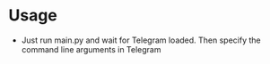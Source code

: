 # Usage
- Just run main.py and wait for Telegram loaded. Then specify the command line arguments in Telegram